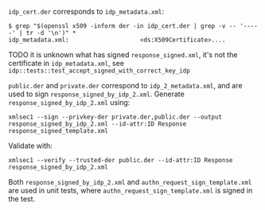 `idp_cert.der` corresponds to `idp_metadata.xml`:

    $ grep "$(openssl x509 -inform der -in idp_cert.der | grep -v -- '-----' | tr -d '\n')" *
    idp_metadata.xml:                    <ds:X509Certificate>....
    
TODO it is unknown what has signed `response_signed.xml`, it's not the certificate in `idp_metadata.xml`, see `idp::tests::test_accept_signed_with_correct_key_idp`

`public.der` and `private.der` correspond to `idp_2_metadata.xml`, and are used to sign `response_signed_by_idp_2.xml`. Generate `response_signed_by_idp_2.xml` using:

    xmlsec1 --sign --privkey-der private.der,public.der --output response_signed_by_idp_2.xml --id-attr:ID Response response_signed_template.xml

Validate with:

    xmlsec1 --verify --trusted-der public.der --id-attr:ID Response response_signed_by_idp_2.xml

Both `response_signed_by_idp_2.xml` and `authn_request_sign_template.xml` are used in unit tests, where `authn_request_sign_template.xml` is signed in the test.

